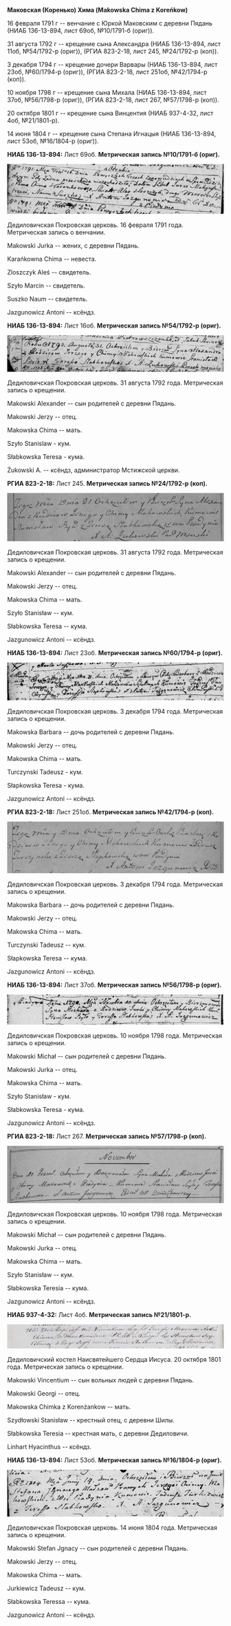 **Маковская (Коренько) Хима (Makowska Chima z Koreńkow)**

16 февраля 1791 г -- венчание с Юркой Маковским с деревни Пядань (НИАБ
136-13-894, лист 69об, №10/1791-б (ориг)).

31 августа 1792 г -- крещение сына Александра (НИАБ 136-13-894, лист
11об, №54/1792-р (ориг)), (РГИА 823-2-18, лист 245, №24/1792-р (коп)).

3 декабря 1794 г -- крещение дочери Варвары (НИАБ 136-13-894, лист 23об,
№60/1794-р (ориг)), (РГИА 823-2-18, лист 251об, №42/1794-р (коп)).

10 ноября 1798 г -- крещение сына Михала (НИАБ 136-13-894, лист 37об,
№56/1798-р (ориг)), (РГИА 823-2-18, лист 267, №57/1798-р (коп)).

20 октября 1801 г -- крещение сына Винцентия (НИАБ 937-4-32, лист 4об,
№21/1801-р).

14 июня 1804 г -- крещение сына Степана Игнацыя (НИАБ 136-13-894, лист
53об, №16/1804-р (ориг)).

**НИАБ 136-13-894:** Лист 69об. **Метрическая запись №10/1791-б
(ориг).**

![](./media/6f0e41b0816421f64af5d4456be606b30d8a7b26.png)

Дедиловичская Покровская церковь. 16 февраля 1791 года. Метрическая
запись о венчании.

Makowski Jurka -- жених, с деревни Пядaнь.

Karańkowna Chima -- невеста.

Zloszczyk Aleś -- свидетель.

Szyło Marcin -- свидетель.

Suszko Naum -- свидетель.

Jazgunowicz Antoni -- ксёндз.

**НИАБ 136-13-894:** Лист 16об. **Метрическая запись №54/1792-р
(ориг).**

![](./media/d760fcef29ac8788ed53f9e1c8db15e4d6e51ead.png)

Дедиловичская Покровская церковь. 31 августа 1792 года. Метрическая
запись о крещении.

Makowski Alexander -- сын родителей с деревни Пядaнь.

Makowski Jerzy -- отец.

Makowska Chima -- мать.

Szyło Stanislaw - кум.

Słabkowska Teresa - кума.

Żukowski A. -- ксёндз, администратор Мстижской церкви.

**РГИА 823-2-18:** Лист 245. **Метрическая запись №24/1792-р (коп).**

![](./media/021e689cf81740ddc8eaec0af6704fe8b1aa05e8.png)

Дедиловичская Покровская церковь. 31 августа 1792 года. Метрическая
запись о крещении.

Makowski Alexander -- сын родителей с деревни Пядань.

Makowski Jerzy -- отец.

Makowska Chima -- мать.

Szyło Stanisław -- кум.

Słabkowska Teresa -- кума.

Jazgunowicz Antoni -- ксёндз.

**НИАБ 136-13-894:** Лист 23об. **Метрическая запись №60/1794-р
(ориг).**

![](./media/c71437d5d43f7039358db100a349b9dd5ad6abeb.png)

Дедиловичская Покровская церковь. 3 декабря 1794 года. Метрическая
запись о крещении.

Makowska Barbara -- дочь родителей с деревни Пядaнь.

Makowski Jerzy -- отец.

Makowska Chima -- мать.

Turczynski Tadeusz - кум.

Słapkowska Teresa - кума.

Jazgunowicz Antoni -- ксёндз.

**РГИА 823-2-18:** Лист 251об. **Метрическая запись №42/1794-р (коп).**

![](./media/52ba6f7cb23eaea421643db95d07756bfa38aae1.png)

Дедиловичская Покровская церковь. 3 декабря 1794 года. Метрическая
запись о крещении.

Makowska Barbara -- дочь родителей с деревни Пядань.

Makowski Jerzy -- отец.

Makowska Chima -- мать.

Turczynski Tadeusz -- кум.

Słapkowska Teresa -- кума.

Jazgunowicz Antoni -- ксёндз.

**НИАБ 136-13-894:** Лист 37об. **Метрическая запись №56/1798-р
(ориг).**

![](./media/969f401ebefeec84c8d4344fd71b740feb6bd8a8.png)

Дедиловичская Покровская церковь. 10 ноября 1798 года. Метрическая
запись о крещении.

Makowski Michał -- сын родителей с деревни Пядaнь.

Makowski Jurka -- отец.

Makowska Chima -- мать.

Szyło Stanisław - кум.

Słabkowska Teresa - кума.

Jazgunowicz Antoni -- ксёндз.

**РГИА 823-2-18:** Лист 267. **Метрическая запись №57/1798-р (коп).**

![](./media/6c023b0ccca9cceb8742c21160d819e3624b18e9.png)

Дедиловичская Покровская церковь. 10 ноября 1798 года. Метрическая
запись о крещении.

Makowski Michał -- сын родителей с деревни Пядань.

Makowski Jurka -- отец.

Makowska Chima -- мать.

Szyło Stanisław -- кум.

Słabkowska Teresia -- кума.

Jazgunowicz Antoni -- ксёндз.

**НИАБ 937-4-32:** Лист 4об. **Метрическая запись №21/1801-р.**

![](./media/223038dbfceb6a3ed17b70ad457671346f0af9c2.png)

Дедиловичский костел Наисвятейшего Сердца Иисуса. 20 октября 1801 года.
Метрическая запись о крещении.

Makowski Vincentium -- сын вольных людей с деревни Пядань.

Makowski Georgi -- отец.

Makowska Chimka z Korenżankow -- мать.

Szydłowski Stanisław -- крестный отец, с деревни Шилы.

Słabkowska Teresia -- крестная мать, с деревни Дедиловичи.

Linhart Hyacinthus -- ксёндз.

**НИАБ 136-13-894:** Лист 53об. **Метрическая запись №16/1804-р
(ориг).**

![](./media/fb0df78dc2482b3bd82ab3beeae980aeedf273ae.png)

Дедиловичская Покровская церковь. 14 июня 1804 года. Метрическая запись
о крещении.

Makowski Stefan Jgnacy -- сын родителей с деревни Пядaнь.

Makowski Jerzy -- отец.

Makowska Chima -- мать.

Jurkiewicz Tadeusz -- кум.

Słabkowska Teressa -- кума.

Jazgunowicz Antoni -- ксёндз.
